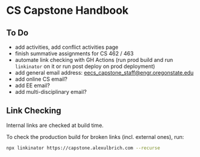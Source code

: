 # CS Capstone Handbook

## To Do

- add activities, add conflict activities page
- finish summative assignments for CS 462 / 463
- automate link checking with GH Actions (run prod build and run `linkinator` on it or run post deploy on prod deployment)
- add general email address: eecs_capstone_staff@engr.oregonstate.edu
- add online CS email?
- add EE email?
- add multi-disciplinary email?

## Link Checking

Internal links are checked at build time.

To check the production build for broken links (incl. external ones), run:

```bash
npx linkinator https://capstone.alexulbrich.com --recurse
```
